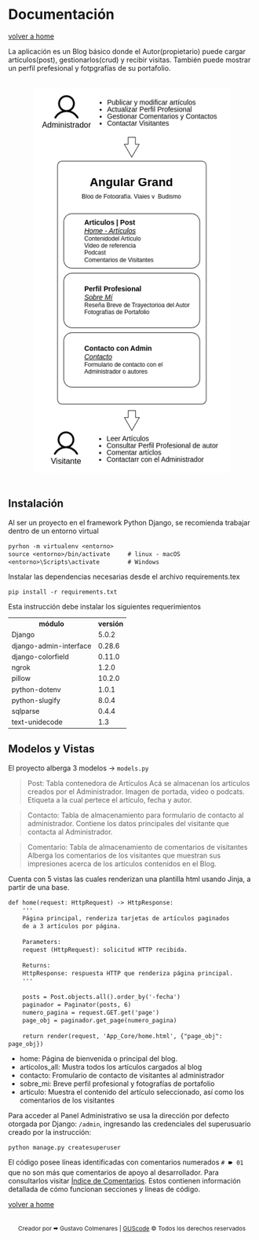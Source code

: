 # Documentación 
[volver a home](../README.md)

La aplicación es un Blog básico donde el Autor(propietario) puede cargar artículos(post), 
gestionarlos(crud) y recibir visitas. También puede mostrar un perfil prefesional y fotpgrafías
de su portafolio.

<br>
<div style="text-align:center">
<img src="./doc-img/diagrama.png" alt="diagrama Agular Grand" width="400"/>
</div>
<br>

## Instalación
Al ser un proyecto en el framework Python Django, se recomienda trabajar dentro de un entorno virtual
```
pyrhon -m virtualenv <entorno>
source <entorno>/bin/activate     # linux - macOS
<entorno>\Scripts\activate        # Windows
```
Instalar las dependencias necesarias desde el archivo requirements.tex 
```
pip install -r requirements.txt

```
Esta instrucción debe instalar los siguientes requerimientos
<table>
  <tr>
    <th>módulo</th>
    <th>versión</th>
  </tr>
  <tr>
    <td>Django</td>
    <td>5.0.2</td>
  </tr>
  <tr>
    <td>django-admin-interface</td>
    <td>0.28.6</td>
  </tr>
  <tr>
    <td>django-colorfield</td>
    <td>0.11.0</td>
  </tr>
  <tr>
    <td>ngrok</td>
    <td>1.2.0</td>
  </tr>
  <tr>
    <td>pillow</td>
    <td>10.2.0</td>
  </tr>
  <tr>
    <td>python-dotenv</td>
    <td>1.0.1</td>
  </tr>
  <tr>
    <td>python-slugify</td>
    <td>8.0.4</td>
  </tr>
  <tr>
    <td>sqlparse</td>
    <td>0.4.4</td>
  </tr>
  <tr>
    <td>text-unidecode</td>
    <td>1.3</td>
  </tr>
</table>

## Modelos y Vistas
El proyecto alberga 3 modelos -> `models.py`
> Post: Tabla contenedora de Artículos
    Acá se almacenan los artículos creados por el Administrador.
    Imagen de portada, video o podcats.
    Etiqueta a la cual pertece el artículo, fecha y autor.

> Contacto: Tabla de almacenamiento para formulario de contacto al administrador.
    Contiene los datos principales del visitante que contacta al Administrador.

> Comentario: Tabla de almacenamiento de comentarios de visitantes
    Alberga los comentarios de los visitantes que muestran sus impresiones
    acerca de los artículos contenidos en el Blog.


Cuenta con 5 vistas las cuales renderizan una plantilla html usando Jinja, a partir de una base.
```
def home(request: HttpRequest) -> HttpResponse:
    '''
    Página principal, renderiza tarjetas de artículos paginados
    de a 3 artículos por página.
    
    Parameters:
    request (HttpRequest): solicitud HTTP recibida.

    Returns:
    HttpResponse: respuesta HTTP que renderiza página principal.
    '''

    posts = Post.objects.all().order_by('-fecha')                         
    paginador = Paginator(posts, 6)                                       
    numero_pagina = request.GET.get('page')                               
    page_obj = paginador.get_page(numero_pagina)                          
 
    return render(request, 'App_Core/home.html', {"page_obj": page_obj})

```
* home: Página de bienvenida o principal del blog.
* articolos_all: Mustra todos los artículos cargados al blog
* contacto: Fromulario de contacto de visitantes al administrador
* sobre_mi: Breve perfil profesional y fotografías de portafolio
* articulo: Muestra el contenido del artículo seleccionado, así como los comentarios de los visitantes


Para acceder al Panel Administrativo se usa la dirección por defecto otorgada por Django:
`/admin`, ingresando las credenciales del superusuario creado por la instrucción:
```
python manage.py createsuperuser
```

El código posee líneas identificadas con comentarios numerados `# 🠶 01` que no son más que comentarios de 
apoyo al desarrollador. Para consultarlos visitar [Índice de Comentarios](./comentarios.md).
Estos contienen información detallada de cómo funcionan secciones y líneas de código.
    


[volver a home](../README.md)

<br>
<div align="center">
    <span style="font-size: 12px;">Creador por 🠮 Gustavo Colmenares | 
        <a href='https://gustavo9481.github.io/Portafolio/' target="_blank" class="autor__a">GUScode</a>
        © Todos los derechos reservados</span>
</div>


